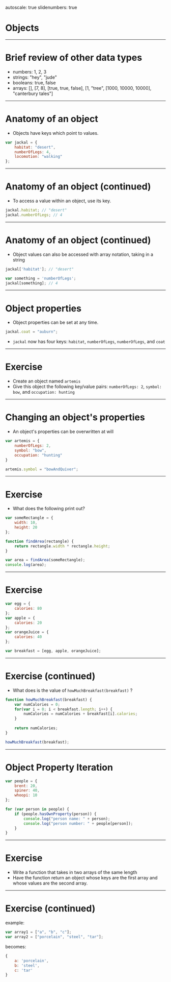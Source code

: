autoscale: true
slidenumbers: true

# Objects

---

# Brief review of other data types
- numbers: 1, 2, 3
- strings: "hey", "jude"
- booleans: true, false
- arrays: [], [7, 8], [true, true, false], [1, "tree", [1000, 10000, 10000], "canterbury tales"]

---

# Anatomy of an object
- Objects have keys which point to values.

```js
var jackal = {
	habitat: "desert",
	numberOfLegs: 4,
	locomotion: "walking"
};
```

---

# Anatomy of an object (continued)
- To access a value within an object, use its key.

```js
jackal.habitat; // "desert"
jackal.numberOfLegs; // 4
```

---

# Anatomy of an object (continued)
- Object values can also be accessed with array notation, taking in a string

```js
jackal['habitat']; // "desert"

var something = 'numberOfLegs';
jackal[something]; // 4
```

---

# Object properties
- Object properties can be set at any time.

```js
jackal.coat = "auburn";
```

- `jackal` now has four keys: `habitat`, `numberOfLegs`, `numberOfLegs`, and `coat`

---

# Exercise
- Create an object named `artemis`
- Give this object the following key/value pairs: `numberOfLegs: 2`, `symbol: bow`, and `occupation: hunting`

---

# Changing an object's properties
- An object's properties can be overwritten at will

```js
var artemis = {
	numberOfLegs: 2,
	symbol: "bow",
	occupation: "hunting"
}

artemis.symbol = "bowAndQuiver";
```

---

# Exercise
- What does the following print out?

```js
var someRectangle = {
	width: 10,
	height: 20
};

function findArea(rectangle) {
	return rectangle.width * rectangle.height;
}

var area = findArea(someRectangle);
console.log(area);
```

---

# Exercise

```js
var egg = {
	calories: 80
};
var apple = {
	calories: 20
};
var orangeJuice = {
	calories: 40
};

var breakfast = [egg, apple, orangeJuice];
```

---

# Exercise (continued)
- What does is the value of `howMuchBreakfast(breakfast)` ?

```js
function howMuchBreakfast(breakfast) {
	var numCalories = 0;
	for(var i = 0; i < breakfast.length; i++) {
		numCalories = numCalories + breakfast[i].calories;
	}
	
	return numCalories;
}

howMuchBreakfast(breakfast);
```

---

# Object Property Iteration

```js
var people = {
	brent: 20,
	spiner: 40,
	whoopi: 10
};

for (var person in people) {
	if (people.hasOwnProperty(person)) {
		console.log("person name: " + person);
		console.log("person number: " + people[person]);
	}
}
```

---

# Exercise
- Write a function that takes in two arrays of the same length
- Have the function return an object whose keys are the first array and whose values are the second array.

---

# Exercise (continued)

example:

```js
var array1 = ["a", "b", "c"];
var array2 = ["porcelain", "steel", "tar"];
```
becomes:

```js
{
	a: 'porcelain',
	b: 'steel',
	c: 'tar'
}
```